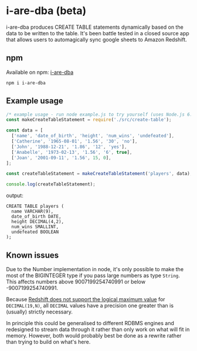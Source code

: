 # i-are-dba (beta)

i-are-dba produces CREATE TABLE statements dynamically based on the data to be written to the table. It's been battle tested in a closed source app that allows users to automagically sync google sheets to Amazon Redshift.

## npm

Available on npm: [i-are-dba](https://www.npmjs.com/package/i-are-dba)

```
npm i i-are-dba
```

## Example usage

```javascript
/* example usage - run node example.js to try yourself (uses Node.js 6.3) */
const makeCreateTableStatement = require('./src/create-table');

const data = [
  ['name', 'date_of_birth', 'height', 'num_wins', 'undefeated'],
  ['Catherine', '1965-08-01', '1.56', '30', 'no'],
  ['John', '1988-12-21', '1.86', '12', 'yes'],
  ['Anabelle', '1973-02-13', '1.56', '6', true],
  ['Joan', '2001-09-11', '1.56', 15, 0],
];

const createTableStatement = makeCreateTableStatement('players', data);

console.log(createTableStatement);
```

output:

```
CREATE TABLE players (
  name VARCHAR(9),
  date_of_birth DATE,
  height DECIMAL(4,2),
  num_wins SMALLINT,
  undefeated BOOLEAN
);
```

## Known issues

Due to the Number implementation in node, it's only possible to make the most of the BIGINTEGER type if you pass large numbers as type `String`. This affects numbers above 9007199254740991 or below -9007199254740991.

Because [Redshift does not support the logical maximum value](http://docs.aws.amazon.com/redshift/latest/dg/r_Numeric_types201.html#r_Numeric_types201-decimal-or-numeric-type) for `DECIMAL(19,N)`, all `DECIMAL` values have a precision one greater than is (usually) strictly necessary.

In principle this could be generalised to different RDBMS engines and redesigned to stream data through it rather than only work on what will fit in memory. However, both would probably best be done as a rewrite rather than trying to build on what's here.
